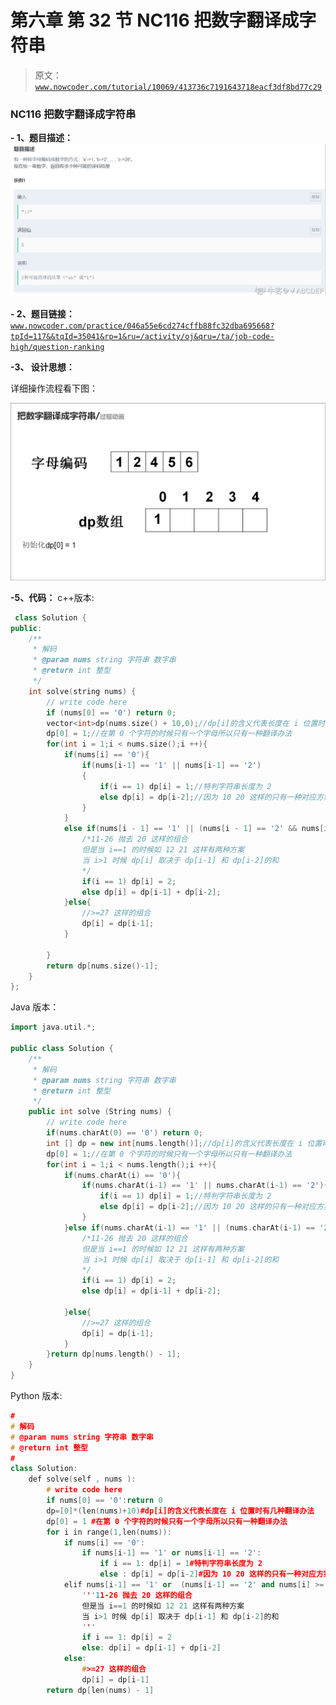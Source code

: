 # 第六章 第 32 节 NC116 把数字翻译成字符串

> 原文：[`www.nowcoder.com/tutorial/10069/413736c7191643718eacf3df8bd77c29`](https://www.nowcoder.com/tutorial/10069/413736c7191643718eacf3df8bd77c29)

### NC116 把数字翻译成字符串

**- 1、题目描述：**
![图片说明](img/2e9ececc705a537052a1ec20d1315287.png "图片标题")

**- 2、题目链接：**
[`www.nowcoder.com/practice/046a55e6cd274cffb88fc32dba695668?tpId=117&&tqId=35041&rp=1&ru=/activity/oj&qru=/ta/job-code-high/question-ranking`](https://www.nowcoder.com/practice/046a55e6cd274cffb88fc32dba695668?tpId=117&&tqId=35041&rp=1&ru=/activity/oj&qru=/ta/job-code-high/question-ranking)

**-3、 设计思想：**

详细操作流程看下图：

![图片说明](img/dc6ef1a65f299061f77ece6d342f8334.png "图片标题")

**-5、代码：**
c++版本:

```cpp
 class Solution {
public:
    /**
     * 解码
     * @param nums string 字符串 数字串
     * @return int 整型
     */
    int solve(string nums) {
        // write code here
        if (nums[0] == '0') return 0;
        vector<int>dp(nums.size() + 10,0);//dp[i]的含义代表长度在 i 位置时有几种翻译办法
        dp[0] = 1;//在第 0 个字符的时候只有一个字母所以只有一种翻译办法
        for(int i = 1;i < nums.size();i ++){
            if(nums[i] == '0'){
                if(nums[i-1] == '1' || nums[i-1] == '2')
                {
                    if(i == 1) dp[i] = 1;//特判字符串长度为 2
                    else dp[i] = dp[i-2];//因为 10 20 这样的只有一种对应方案，所以此时 dp[i]取决于 dp[i-2]
                }
            }
            else if(nums[i - 1] == '1' || (nums[i - 1] == '2' && nums[i] >= '1' && nums[i] <= '6')){
                /*11-26 抛去 20 这样的组合
                但是当 i==1 的时候如 12 21 这样有两种方案
                当 i>1 时候 dp[i] 取决于 dp[i-1] 和 dp[i-2]的和
                */
                if(i == 1) dp[i] = 2;
                else dp[i] = dp[i-1] + dp[i-2];
            }else{
                //>=27 这样的组合
                dp[i] = dp[i-1];
            }

        }
        return dp[nums.size()-1];
    }
};

```

Java 版本：

```cpp
import java.util.*;

public class Solution {
    /**
     * 解码
     * @param nums string 字符串 数字串
     * @return int 整型
     */
    public int solve (String nums) {
        // write code here
        if(nums.charAt(0) == '0') return 0;
        int [] dp = new int[nums.length()];//dp[i]的含义代表长度在 i 位置时有几种翻译办法
        dp[0] = 1;//在第 0 个字符的时候只有一个字母所以只有一种翻译办法
        for(int i = 1;i < nums.length();i ++){
            if(nums.charAt(i) == '0'){
                if(nums.charAt(i-1) == '1' || nums.charAt(i-1) == '2'){
                    if(i == 1) dp[i] = 1;//特判字符串长度为 2
                    else dp[i] = dp[i-2];//因为 10 20 这样的只有一种对应方案，所以此时 dp[i]取决于 dp[i-2]
                }
            }else if(nums.charAt(i-1) == '1' || (nums.charAt(i-1) == '2' && nums.charAt(i) >= '1' && nums.charAt(i) <= '6')){
                /*11-26 抛去 20 这样的组合
                但是当 i==1 的时候如 12 21 这样有两种方案
                当 i>1 时候 dp[i] 取决于 dp[i-1] 和 dp[i-2]的和
                */
                if(i == 1) dp[i] = 2;
                else dp[i] = dp[i-1] + dp[i-2];

            }else{
                //>=27 这样的组合
                dp[i] = dp[i-1];
            }    
        }return dp[nums.length() - 1];
    }
}

```

Python 版本:

```cpp
#
# 解码
# @param nums string 字符串 数字串
# @return int 整型
#
class Solution:
    def solve(self , nums ):
        # write code here
        if nums[0] == '0':return 0
        dp=[0]*(len(nums)+10)#dp[i]的含义代表长度在 i 位置时有几种翻译办法
        dp[0] = 1 #在第 0 个字符的时候只有一个字母所以只有一种翻译办法
        for i in range(1,len(nums)):
            if nums[i] == '0':
                if nums[i-1] == '1' or nums[i-1] == '2':
                    if i == 1: dp[i] = 1#特判字符串长度为 2
                    else : dp[i] = dp[i-2]#因为 10 20 这样的只有一种对应方案，所以此时 dp[i]取决于 dp[i-2]
            elif nums[i-1] == '1' or  (nums[i-1] == '2' and nums[i] >= '1' and nums[i] <= '6'):
                '''11-26 抛去 20 这样的组合
                但是当 i==1 的时候如 12 21 这样有两种方案
                当 i>1 时候 dp[i] 取决于 dp[i-1] 和 dp[i-2]的和
                '''
                if i == 1: dp[i] = 2
                else: dp[i] = dp[i-1] + dp[i-2]
            else:
                #>=27 这样的组合
                dp[i] = dp[i-1]
        return dp[len(nums) - 1]

```